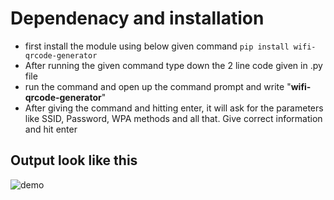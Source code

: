 # Dependenacy and installation
- first install the module using below given command
``` pip install wifi-qrcode-generator ```
- After running the given command type down the 2 line code given in .py file
- run the command and open up the command prompt and write "**wifi-qrcode-generator**"
- After giving the command and hitting enter, it will ask for the parameters like SSID, Password, WPA methods and all that. Give correct information and hit enter

## Output look like this
![demo](https://user-images.githubusercontent.com/54584388/221068763-bd4ac52c-472d-4793-962e-7f030e32496f.png)
